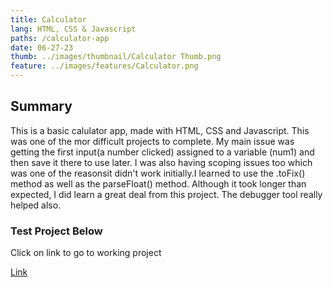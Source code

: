 ```yaml
---
title: Calculator
lang: HTML, CSS & Javascript
paths: /calculator-app
date: 06-27-23
thumb: ../images/thumbnail/Calculator Thumb.png
feature: ../images/features/Calculator.png
---
```


## Summary

This is a basic calulator app, made with HTML, CSS and Javascript. This was one of the mor difficult projects to complete. My main issue was getting the first input(a number clicked) assigned to a variable (num1) and then save it there to use later. I was also having scoping issues too which was one of the reasonsit didn't work initially.I learned to use the .toFix() method as well as the parseFloat() method. Although it took longer than expected, I did learn a great deal from this project. The debugger tool really helped also.

### **Test Project Below**

Click on link to go to working project

[Link](https://mray2k4.github.io/Calculator-App/)